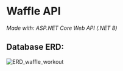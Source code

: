 # Waffle API
*Made with: ASP.NET Core Web API (.NET 8)*

## Database ERD:
![ERD_waffle_workout](https://github.com/user-attachments/assets/e379b0dd-6b81-40ac-9def-24140730412c)
